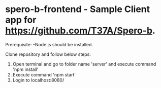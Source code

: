# spero-b-frontend - Sample Client app for https://github.com/T37A/Spero-b.

Prerequisite: -Node.js should be installed.

Clone repository and follow below steps:
1. Open terminal and go to folder name 'server' and execute command 'npm install'
1. Execute command 'npm start'
1. Login to localhost:8080/
